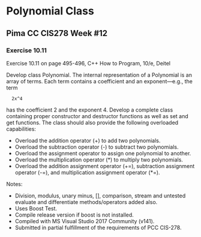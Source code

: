 # Polynomial Class
## Pima CC CIS278 Week #12 
### Exercise 10.11

Exercise 10.11 on page 495-496, C++ How to Program, 10/e, Deitel

Develop class Polynomial. The internal representation of a Polynomial is an array of terms. Each term contains a coefficient and an exponent—e.g., the term
```Text
  2x^4
```
has the coefficient 2 and the exponent 4. Develop a complete class containing proper constructor and destructor functions as well as set and get functions. The class should also provide the following overloaded capabilities:
* Overload the addition operator (+) to add two polynomials.
* Overload the subtraction operator (-) to subtract two polynomials.
* Overload the assignment operator to assign one polynomial to another.
* Overload the multiplication operator (*) to multiply two polynomials.
* Overload the addition assignment operator (+=), subtraction assignment  operator (-=), and multiplication assignment operator (*=).

Notes:
* Division, modulus, unary minus, [], comparison, stream and untested evaluate and differentiate methods/operators added also.
* Uses Boost Test.
* Compile release version if boost is not installed.
* Compiled with MS Visual Studio 2017 Community (v141).
* Submitted in partial fulfillment of the requirements of PCC CIS-278.

